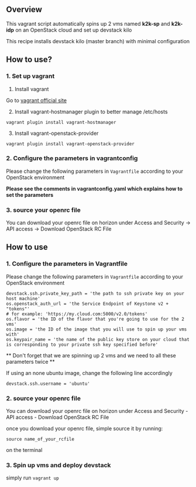 ## Overview

This vagrant script automatically spins up 2 vms named **k2k-sp** and **k2k-idp** on an OpenStack cloud and set up devstack kilo 

This recipe installs devstack kilo (master branch) with minimal configuration

## How to use?

### 1. Set up vagrant 

1) Install vagrant

Go to [vagrant official site](http://www.vagrantup.com/downloads)

2) Install vagrant-hostmanager plugin to better manage /etc/hosts

`vagrant plugin install vagrant-hostmanager`

3) Install vagrant-openstack-provider

`vagrant plugin install vagrant-openstack-provider`

### 2. Configure the parameters in vagrantconfig

Please change the following parameters in `Vagrantfile` according to your OpenStack environment

**Please see the comments in vagrantconfig.yaml which explains how to set the parameters**

### 3. source your openrc file

You can download your openrc file on horizon under Access and Security -> API access -> Download OpenStack RC File 

## How to use

### 1. Configure the parameters in Vagrantfile

Please change the following parameters in `Vagrantfile` according to your OpenStack environment

```
devstack.ssh.private_key_path = 'the path to ssh private key on your host machine'
os.openstack_auth_url = 'the Service Endpoint of Keystone v2 + "tokens"'
# for example: 'https://my.cloud.com:5000/v2.0/tokens' 
os.flavor = 'the ID of the flavor that you're going to use for the 2 vms'
os.image = 'the ID of the image that you will use to spin up your vms with'
os.keypair_name = 'the name of the public key store on your cloud that is corresponding to your private ssh key specified before'
```

** Don't forget that we are spinning up 2 vms and we need to all these parameters twice **

If using an none ubuntu image, change the following line accordingly

```
devstack.ssh.username = 'ubuntu'
```

### 2. source your openrc file

You can download your openrc file on horizon under Access and Security - API access - Download OpenStack RC File 

once you download your openrc file, simple source it by running: 

`source name_of_your_rcfile` 

on the terminal

### 3. Spin up vms and deploy devstack
 
simply run `vagrant up` 



